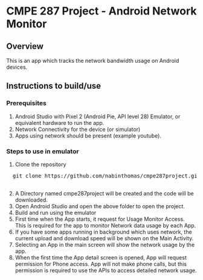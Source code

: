 
# CMPE 287 Project - Android Network Monitor

## Overview 
This is an app which tracks the network bandwidth usage on Android devices. 

## Instructions to build/use

### Prerequisites

1. Android Studio with Pixel 2 (Android Pie, API level 28) Emulator, or equivalent hardware to run the app. 
2. Network Connectivity for the device (or simulator)
3. Apps using network should be present (example youtube). 

### Steps to use in emulator

1. Clone the repository 
  <pre>
  git clone https://github.com/nabinthomas/cmpe287project.git
  </pre>
2. A Directory named cmpe287project will be created and the code will be downloaded. 
2. Open Android Studio and open the above folder to open the project. 
3. Build and run using the emulator
4. First time when the App starts, it request for Usage Monitor Access. This is required for the app to monitor Network data usage by each App. 
5. If you have some apps running in background which uses network, the current upload and download speed will be shown on the Main Activity. 
6. Selecting an App in the main screen will show the network usage by the app. 
7. When the first time the App detail screen is opened, App will request permission for Phone access. App will not make phone calls, but this permission is required to use the APIs to access detailed network usage. 
